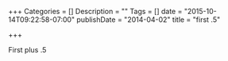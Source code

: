 +++
Categories = []
Description = ""
Tags = []
date = "2015-10-14T09:22:58-07:00"
publishDate = "2014-04-02"
title = "first .5"

+++

First plus .5

